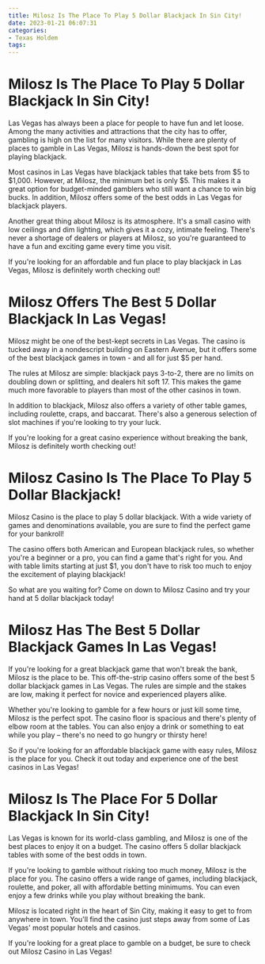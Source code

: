 ```yaml
---
title: Milosz Is The Place To Play 5 Dollar Blackjack In Sin City!
date: 2023-01-21 06:07:31
categories:
- Texas Holdem
tags:
---
```



#  Milosz Is The Place To Play 5 Dollar Blackjack In Sin City!

Las Vegas has always been a place for people to have fun and let loose. Among the many activities and attractions that the city has to offer, gambling is high on the list for many visitors. While there are plenty of places to gamble in Las Vegas, Milosz is hands-down the best spot for playing blackjack.

Most casinos in Las Vegas have blackjack tables that take bets from $5 to $1,000. However, at Milosz, the minimum bet is only $5. This makes it a great option for budget-minded gamblers who still want a chance to win big bucks. In addition, Milosz offers some of the best odds in Las Vegas for blackjack players.

Another great thing about Milosz is its atmosphere. It's a small casino with low ceilings and dim lighting, which gives it a cozy, intimate feeling. There's never a shortage of dealers or players at Milosz, so you're guaranteed to have a fun and exciting game every time you visit.

If you're looking for an affordable and fun place to play blackjack in Las Vegas, Milosz is definitely worth checking out!

#  Milosz Offers The Best 5 Dollar Blackjack In Las Vegas!

Milosz might be one of the best-kept secrets in Las Vegas. The casino is tucked away in a nondescript building on Eastern Avenue, but it offers some of the best blackjack games in town - and all for just $5 per hand.

The rules at Milosz are simple: blackjack pays 3-to-2, there are no limits on doubling down or splitting, and dealers hit soft 17. This makes the game much more favorable to players than most of the other casinos in town.

In addition to blackjack, Milosz also offers a variety of other table games, including roulette, craps, and baccarat. There's also a generous selection of slot machines if you're looking to try your luck.

If you're looking for a great casino experience without breaking the bank, Milosz is definitely worth checking out!

#  Milosz Casino Is The Place To Play 5 Dollar Blackjack!

Milosz Casino is the place to play 5 dollar blackjack. With a wide variety of games and denominations available, you are sure to find the perfect game for your bankroll!

The casino offers both American and European blackjack rules, so whether you're a beginner or a pro, you can find a game that's right for you. And with table limits starting at just $1, you don't have to risk too much to enjoy the excitement of playing blackjack!

So what are you waiting for? Come on down to Milosz Casino and try your hand at 5 dollar blackjack today!

#  Milosz Has The Best 5 Dollar Blackjack Games In Las Vegas!

If you're looking for a great blackjack game that won't break the bank, Milosz is the place to be. This off-the-strip casino offers some of the best 5 dollar blackjack games in Las Vegas. The rules are simple and the stakes are low, making it perfect for novice and experienced players alike.

Whether you're looking to gamble for a few hours or just kill some time, Milosz is the perfect spot. The casino floor is spacious and there's plenty of elbow room at the tables. You can also enjoy a drink or something to eat while you play – there's no need to go hungry or thirsty here!

So if you're looking for an affordable blackjack game with easy rules, Milosz is the place for you. Check it out today and experience one of the best casinos in Las Vegas!

#  Milosz Is The Place For 5 Dollar Blackjack In Sin City!

Las Vegas is known for its world-class gambling, and Milosz is one of the best places to enjoy it on a budget. The casino offers 5 dollar blackjack tables with some of the best odds in town.

If you're looking to gamble without risking too much money, Milosz is the place for you. The casino offers a wide range of games, including blackjack, roulette, and poker, all with affordable betting minimums. You can even enjoy a few drinks while you play without breaking the bank.

Milosz is located right in the heart of Sin City, making it easy to get to from anywhere in town. You'll find the casino just steps away from some of Las Vegas' most popular hotels and casinos.

If you're looking for a great place to gamble on a budget, be sure to check out Milosz Casino in Las Vegas!